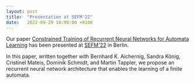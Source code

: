 ```yaml
---
layout: post
title:  "Presentation at SEFM'22"
date:   2022-09-29 10:00:00 +0100
---
```


Our paper [Constrained Training of Recurrent Neural Networks for Automata Learning](https://doi.org/10.1007/978-3-031-17108-6_10) has been presented at [SEFM'22](https://sefm-conference.github.io/2022/) in Berlin.

In this paper, written together with Bernhard K. Aichernig, Sandra König, Cristinel Mateis, Dominik Schmidt, and Martin Tappler, we propose an recurrent neural network architecture that enables the learning of a finite automata. 

<!--<blockquote class="twitter-tweet"><p lang="en" dir="ltr">The opening talk is <br>&quot;Constrained Training of Recurrent Neural Networks for Automata Learning&quot; <br>By      <br>Bernhard K. Aichernig, Sandra König, Cristinel Mateis, <a href="https://twitter.com/AndreaPferscher?ref_src=twsrc%5Etfw">@AndreaPferscher</a>, Dominik Schmidt and Martin Tappler <br><br>URL: <a href="https://t.co/tsDYvsPr61">https://t.co/tsDYvsPr61</a> <a href="https://t.co/PlYbm4G12a">pic.twitter.com/PlYbm4G12a</a></p>&mdash; A and V Network (@AandVNetwork) <a href="https://twitter.com/AandVNetwork/status/1575396018417434626?ref_src=twsrc%5Etfw">September 29, 2022</a></blockquote> <script async src="https://platform.twitter.com/widgets.js" charset="utf-8"></script> -->